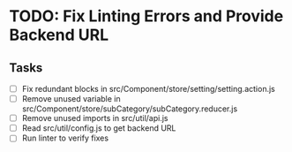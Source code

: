# TODO: Fix Linting Errors and Provide Backend URL

## Tasks
- [ ] Fix redundant blocks in src/Component/store/setting/setting.action.js
- [ ] Remove unused variable in src/Component/store/subCategory/subCategory.reducer.js
- [ ] Remove unused imports in src/util/api.js
- [ ] Read src/util/config.js to get backend URL
- [ ] Run linter to verify fixes
